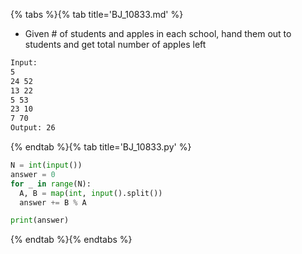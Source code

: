 {% tabs %}{% tab title='BJ_10833.md' %}

* Given # of students and apples in each school, hand them out to students and get total number of apples left

```txt
Input:
5
24 52
13 22
5 53
23 10
7 70
Output: 26
```

{% endtab %}{% tab title='BJ_10833.py' %}

```py
N = int(input())
answer = 0
for _ in range(N):
  A, B = map(int, input().split())
  answer += B % A

print(answer)
```

{% endtab %}{% endtabs %}
